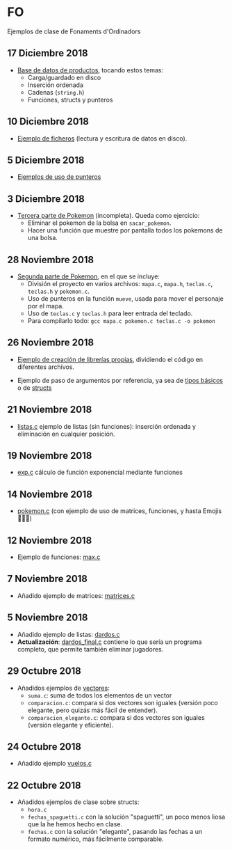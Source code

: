 # FO
Ejemplos de clase de Fonaments d'Ordinadors

## 17 Diciembre 2018

* [Base de datos de productos](./2018-12-17_productos), tocando estos temas:
    - Carga/guardado en disco
    - Inserción ordenada
    - Cadenas (`string.h`)
    - Funciones, structs y punteros

## 10 Diciembre 2018

* [Ejemplo de ficheros](./2018-12-10_ficheros) (lectura y escritura de datos en disco).

## 5 Diciembre 2018

* [Ejemplos de uso de punteros](./2018-12-05_punteros_ejemplos)

## 3 Diciembre 2018

* [Tercera parte de Pokemon](./2018-12-03_pokemon_3) (incompleta). Queda como ejercicio:
    - Eliminar el pokemon de la bolsa en `sacar_pokemon`.
    - Hacer una función que muestre por pantalla todos los pokemons de una bolsa.

## 28 Noviembre 2018

* [Segunda parte de Pokemon](./2018-11-28_pokemon_2), en el que se incluye:
    - División el proyecto en varios archivos: `mapa.c`, `mapa.h`, `teclas.c`, `teclas.h` y `pokemon.c`.
    - Uso de punteros en la función `mueve`, usada para mover el personaje por el mapa.
    - Uso de `teclas.c` y `teclas.h` para leer entrada del teclado.
    - Para compilarlo todo: `gcc mapa.c pokemon.c teclas.c -o pokemon`

## 26 Noviembre 2018

* [Ejemplo de creación de librerías propias](./2018-11-26_ejemplo_librerias), dividiendo el código en diferentes archivos.

* Ejemplo de paso de argumentos por referencia, ya sea de [tipos básicos](./2018-11-26_punteros/intercambia.c) o de [structs](./2018-11-26_punteros/ejemplo.c)

## 21 Noviembre 2018

* [listas.c](./2018-11-21_lista_notas/listas.c) ejemplo de listas (sin funciones): inserción ordenada y eliminación en cualquier posición.

## 19 Noviembre 2018

* [exp.c](./2018-11-19_exponencial/exp.c) cálculo de función exponencial mediante funciones

## 14 Noviembre 2018

* [pokemon.c](./2018-11-14_pokemon/pokemon.c) (con ejemplo de uso de matrices, funciones, y hasta Emojis 🤯🤯🤯)

## 12 Noviembre 2018
* Ejemplo de funciones: [max.c](./2018-11-12_funciones/max.c)

## 7 Noviembre 2018

* Añadido ejemplo de matrices: [matrices.c](./2018-11-07_matrices/matrices.c)

## 5 Noviembre 2018
* Añadido ejemplo de listas: [dardos.c](./2018-11-05_listas_dardos/dardos.c)
* **Actualización**: [dardos_final.c](./2018-11-05_listas_dardos/dardos_final.c)
  contiene lo que sería un programa completo, que permite también eliminar jugadores.

## 29 Octubre 2018
* Añadidos ejemplos de [vectores](./2018-10-29_vectores):
    - `suma.c`: suma de todos los elementos de un vector
    - `comparacion.c`: compara si dos vectores son iguales (versión poco elegante, pero quizás
    más fácil de entender).
    - `comparacion_elegante.c`: compara si dos vectores son iguales (versión elegante y eficiente).

## 24 Octubre 2018
* Añadido ejemplo [vuelos.c](2018-10-24_vuelos/vuelos.c)

## 22 Octubre 2018

* Añadidos ejemplos de clase sobre structs:
    - `hora.c`
    - `fechas_spaguetti.c` con la solución "spaguetti", un poco menos liosa que la he hemos hecho en clase.
    - `fechas.c` con la solución "elegante", pasando las fechas a un formato numérico, más fácilmente comparable.
